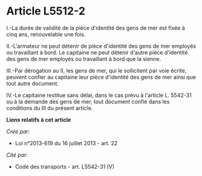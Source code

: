 # Article L5512-2

I.-La durée de validité de la pièce d'identité des gens de mer est fixée à cinq ans, renouvelable une fois. 

II.-L'armateur ne peut détenir de pièce d'identité des gens de mer employés ou travaillant à bord. Le capitaine ne peut
détenir d'autre pièce d'identité des gens de mer employés ou travaillant à bord que la sienne. 

III.-Par dérogation au II, les gens de mer, qui le sollicitent par voie écrite, peuvent confier au capitaine leur pièce
d'identité des gens de mer ainsi que tout autre document. 

IV.-Le capitaine restitue sans délai, dans le cas prévu à l'article L. 5542-31 ou à la demande des gens de mer, tout document
confié dans les conditions du III du présent article.

**Liens relatifs à cet article**

_Créé par_:

  - Loi n°2013-619 du 16 juillet 2013 - art. 22

_Cité par_:

  - Code des transports - art. L5542-31 (V)
